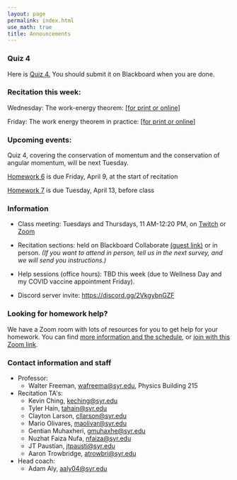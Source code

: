 ```yaml
---
layout: page 
permalink: index.html
use_math: true
title: Announcements
---
```


### Quiz 4

Here is <a href="https://walterfreeman.github.io/phy211/quiz4-2021.pdf">Quiz 4.</a> You should submit it on Blackboard when you are done.


### Recitation this week:

Wednesday: The work-energy theorem: <a href="recitation/week9/recitation-work-energy.pdf">[for print or online]</a>

Friday: The work energy theorem in practice: <a href="recitation/week9/recitation-energy-1.pdf">[for print or online]</a>



### Upcoming events:

Quiz 4, covering the conservation of momentum and the conservation of angular momentum, will be next Tuesday.

<a href="hw/hw6/hw6-2021.pdf">Homework 6</a> is due Friday, April 9, at the start of recitation

<a href="hw/hw7/hw7-2021.pdf">Homework 7</a> is due Tuesday, April 13, before class

### Information
-   Class meeting: Tuesdays and Thursdays, 11 AM-12:20 PM, on <a href="https://twitch.tv/suphysics">Twitch</a> or <a href="https://syracuseuniversity.zoom.us/j/96165376315?pwd=T3BuN2Zud2I4K2JiMUxFQk8wR1UyZz09">Zoom</a>
-   Recitation sections: held on Blackboard Collaborate <a href="https://us.bbcollab.com/guest/05d5140cb3de4947850244c95d0725b6">(guest link)</a> or in person. *(If you want to attend in person, tell us in the next survey, and we will send you instructions.)*
-   Help sessions (office hours): TBD this week (due to Wellness Day and my COVID vaccine appointment Friday).

- Discord server invite: <https://discord.gg/2VkgybnGZF>



### Looking for homework help?

We have a Zoom room with lots of resources for you to get help for your homework. You can find <a href="https://walterfreeman.github.io/phy211/clinic.html">more information and the schedule</a>, or <a href="https://syracuseuniversity.zoom.us/j/93889871629">join with this Zoom link</a>.


### Contact information and staff
-   Professor: 
    - Walter Freeman, <wafreema@syr.edu>, Physics Building 215 
-   Recitation TA's:
    * Kevin Ching, <keching@syr.edu>
    * Tyler Hain, <tahain@syr.edu>
    * Clayton Larson, <cllarson@syr.edu>
    * Mario Olivares, <maolivar@syr.edu>
    * Gentian Muhaxheri, <gmuhaxhe@syr.edu>
    * Nuzhat Faiza Nufa, <nfaiza@syr.edu>
    * JT Paustian, <jtpausti@syr.edu>
    * Aaron Trowbridge, <atrowbri@syr.edu>
-   Head coach:
    - Adam Aly, <aaly04@syr.edu>



